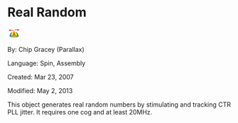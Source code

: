 # Real Random

![logo_icon.gif](logo_icon.gif)

By: Chip Gracey (Parallax)

Language: Spin, Assembly

Created: Mar 23, 2007

Modified: May 2, 2013

This object generates real random numbers by stimulating and tracking CTR PLL jitter. It requires one cog and at least 20MHz.
